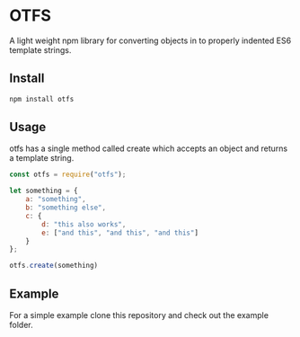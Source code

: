 # OTFS
A light weight npm library for converting objects in to properly indented ES6 template strings.

## Install
```cmd
npm install otfs
```
## Usage

otfs has a single method called create which accepts an object and returns a template string.

```js
const otfs = require("otfs");

let something = {
    a: "something",
    b: "something else",
    c: {
        d: "this also works",
        e: ["and this", "and this", "and this"]
    }
};

otfs.create(something)
```
## Example

For a simple example clone this repository and check out the example folder.